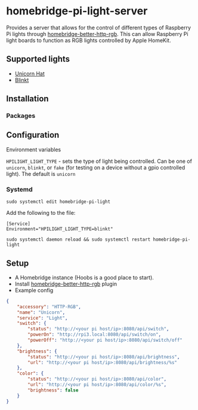 # homebridge-pi-light-server

Provides a server that allows for the control of different types of Raspberry Pi lights through [homebridge-better-http-rgb](https://github.com/jnovack/homebridge-better-http-rgb).  This can allow Raspberry Pi light boards to function as RGB lights controlled by Apple HomeKit.

## Supported lights

* [Unicorn Hat](https://shop.pimoroni.com/products/unicorn-hat)
* [Blinkt](https://shop.pimoroni.com/products/blinkt)

## Installation

### Packages

## Configuration

Environment variables

`HPILIGHT_LIGHT_TYPE` - sets the type of light being controlled.  Can be one of `unicorn`, `blinkt`, or `fake` (for testing on a device without a gpio controlled light).  The default is `unicorn`

### Systemd

`sudo systemctl edit homebridge-pi-light`

Add the following to the file:

```
[Service]
Environment="HPILIGHT_LIGHT_TYPE=blinkt"
```

```
sudo systemctl daemon reload && sudo systemctl restart homebridge-pi-light
```

## Setup

* A Homebridge instance (Hoobs is a good place to start).
* Install [homebridge-better-http-rgb](https://github.com/jnovack/homebridge-better-http-rgb) plugin
*  Example config
```json
{
    "accessory": "HTTP-RGB",
    "name": "Unicorn",
    "service": "Light",
    "switch": {
        "status": "http://<your pi host/ip>:8080/api/switch",
        "powerOn": "http://rpi3.local:8080/api/switch/on",
        "powerOff": "http://<your pi host/ip>:8080/api/switch/off"
    },
    "brightness": {
        "status": "http://<your pi host/ip>:8080/api/brightness",
        "url": "http://<your pi host/ip>:8080/api/brightness/%s"
    },
    "color": {
        "status": "http://<your pi host/ip>:8080/api/color",
        "url": "http://<your pi host/ip>:8080/api/color/%s",
        "brightness": false
    }
}
```

